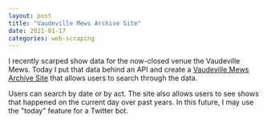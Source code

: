 ```yaml
---
layout: post
title: "Vaudeville Mews Archive Site"
date: 2021-01-17
categories: web-scraping
---
```


I recently scarped show data for the now-closed venue the Vaudeville Mews. Today I put that data
 behind an API and create a [Vaudeville Mews Archive Site][archive] that allows users to search through the data.
 
Users can search by date or by act. 
The site also allows users to see shows that happened on the current day over past years.
In this future, I may use the "today" feature for a Twitter bot.

[archive]: https://adam-on-the-internet.github.io/vaudeville-mews-archive
